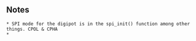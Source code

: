 
## Notes



	* SPI mode for the digipot is in the spi_init() function among other things. CPOL & CPHA
	* 